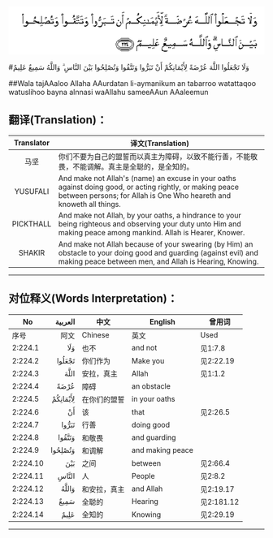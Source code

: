 ![002:224](images/002_224.gif)

#وَلَا تَجْعَلُوا اللَّهَ عُرْضَةً لِأَيْمَانِكُمْ أَنْ تَبَرُّوا وَتَتَّقُوا وَتُصْلِحُوا بَيْنَ النَّاسِ ۗ وَاللَّهُ سَمِيعٌ عَلِيمٌ 

##Wala tajAAaloo Allaha AAurdatan li-aymanikum an tabarroo watattaqoo watuslihoo bayna alnnasi waAllahu sameeAAun AAaleemun 

## 翻译(Translation)：

| Translator | 译文(Translation)                                            |
| :--------: | ------------------------------------------------------------ |
|    马坚    | 你们不要为自己的盟誓而以真主为障碍，以致不能行善，不能敬畏，不能调解。真主是全聪的，是全知的。 |
|  YUSUFALI  | And make not Allah's (name) an excuse in your oaths against doing good, or acting rightly, or making peace between persons; for Allah is One Who heareth and knoweth all things. |
| PICKTHALL  | And make not Allah, by your oaths, a hindrance to your being righteous and observing your duty unto Him and making peace among mankind. Allah is Hearer, Knower. |
|   SHAKIR   | And make not Allah because of your swearing (by Him) an obstacle to your doing good and guarding (against evil) and making peace between men, and Allah is Hearing, Knowing. |

---

## 对位释义(Words Interpretation)：

| No   | العربية | 中文    | English | 曾用词 |
| ---- | ------: | ------- | ------- | ------ |
| 序号 |    阿文 | Chinese | 英文    | Used   |
| 2:224.1  | وَلَا      | 也不         | and not          | 见1:7.8    |
| 2:224.2  | تَجْعَلُوا   | 你们作为     | Make you         | 见2:22.19  |
| 2:224.3  | اللَّهَ     | 安拉，真主   | Allah            | 见1:1.2    |
| 2:224.4  | عُرْضَةً     | 障碍         | an obstacle      |            |
| 2:224.5  | لِأَيْمَانِكُمْ | 在你们的盟誓 | in your oaths    |            |
| 2:224.6  | أَنْ       | 该           | that             | 见2:26.5   |
| 2:224.7  | تَبَرُّوا    | 行善         | doing good       |            |
| 2:224.8  | وَتَتَّقُوا   | 和敬畏       | and guarding     |            |
| 2:224.9  | وَتُصْلِحُوا  | 和调解       | and making peace |            |
| 2:224.10 | بَيْنَ      | 之间         | between          | 见2:66.4   |
| 2:224.11 | النَّاسِ    | 人           | People           | 见2:8.2    |
| 2:224.12 | وَاللَّهُ    | 和安拉，真主 | and Allah        | 见2:19.17  |
| 2:224.13 | سَمِيعٌ     | 全聪的       | Hearing          | 见2:181.12 |
| 2:224.14 | عَلِيمٌ     | 全知的       | Knowing          | 见2:29.19  |

---

